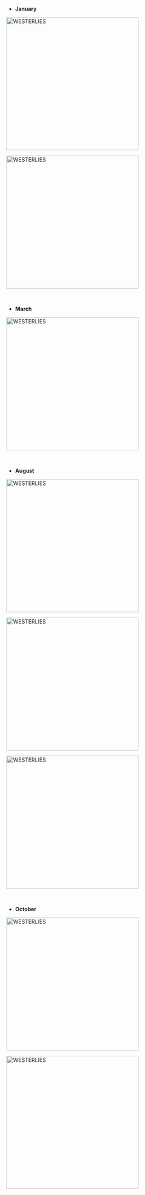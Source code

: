 + **January**

<a href="https://westerlies.us/index.php/s/p3CQHf4ysBGLMDq/preview
" target="_blank" rel="noopener noreferrer"><img src="https://westerlies.us/index.php/s/p3CQHf4ysBGLMDq/preview
" alt="WESTERLIES" width="350"></a>

<a href="https://westerlies.us/index.php/s/36Wwj4BJeF7rSYZ/preview
" target="_blank" rel="noopener noreferrer"><img src="https://westerlies.us/index.php/s/36Wwj4BJeF7rSYZ/preview
" alt="WESTERLIES" width="350"></a>

<br>

+ **March**

<a href="https://westerlies.us/index.php/s/LFrSBedG8PGPqKY/preview
" target="_blank" rel="noopener noreferrer"><img src="https://westerlies.us/index.php/s/LFrSBedG8PGPqKY/preview
" alt="WESTERLIES" width="350"></a>

<br>

+ **August**

<a href="https://westerlies.us/index.php/s/R9kPgMpxFFTmYWj/preview
" target="_blank" rel="noopener noreferrer"><img src="https://westerlies.us/index.php/s/R9kPgMpxFFTmYWj/preview
" alt="WESTERLIES" width="350"></a>

<a href="https://westerlies.us/index.php/s/Zd3SkPPKWjGJcgf/preview
" target="_blank" rel="noopener noreferrer"><img src="https://westerlies.us/index.php/s/Zd3SkPPKWjGJcgf/preview
" alt="WESTERLIES" width="350"></a>

<a href="https://westerlies.us/index.php/s/kykWQyyA2LWr2Fo/preview
" target="_blank" rel="noopener noreferrer"><img src="https://westerlies.us/index.php/s/kykWQyyA2LWr2Fo/preview
" alt="WESTERLIES" width="350"></a>

<br>

+ **October**

<a href="https://westerlies.us/index.php/s/f4K4N2W65fYTa8Y/preview
" target="_blank" rel="noopener noreferrer"><img src="https://westerlies.us/index.php/s/f4K4N2W65fYTa8Y/preview
" alt="WESTERLIES" width="350"></a>

<a href="https://westerlies.us/index.php/s/kKTMEspgNPPZtTY/preview
" target="_blank" rel="noopener noreferrer"><img src="https://westerlies.us/index.php/s/kKTMEspgNPPZtTY/preview
" alt="WESTERLIES" width="350"></a>


